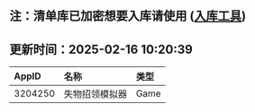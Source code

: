 ## 注：清单库已加密想要入库请使用 ([入库工具](https://github.com/BlankTMing/ManifestAutoUpdate/releases))

## 更新时间：2025-02-16 10:20:39
| AppID | 名称 | 类型  |
| :-------------------- | :----------------------------- | :----------- |
| 3204250 | 失物招领模拟器| Game |
